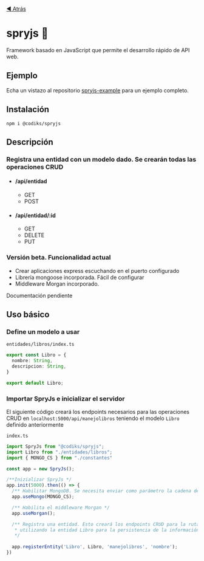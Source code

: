 [:arrow_backward: Atrás](..//README.md)

# spryjs :rocket:
Framework basado en JavaScript que permite el desarrollo rápido de API web.

## Ejemplo
Echa un vistazo al repositorio [spryjs-example](https://github.com/ederwii/spryjs-example) para un ejemplo completo.

## Instalación

`npm i @codiks/spryjs`

## Descripción

### Registra una entidad con un modelo dado. Se crearán todas las operaciones CRUD

  * #### /api/entidad   
    * GET 
    * POST
  * #### /api/entidad/:id   
    * GET
    * DELETE
    * PUT

### Versión beta. Funcionalidad actual
* Crear aplicaciones express escuchando en el puerto configurado
* Librería mongoose incorporada. Fácil de configurar
* Middleware Morgan incorporado.

Documentación pendiente

## Uso básico

### Define un modelo a usar
`entidades/libros/index.ts`
```typescript
export const Libro = {
  nombre: String,
  descripcion: String,
}

export default Libro;
```
### Importar SpryJs e inicializar el servidor

El siguiente código creará los endpoints necesarios para las operaciones CRUD en `localhost:5000/api/manejolibros` teniendo el modelo `Libro` definido anteriormente

`index.ts`
```typescript
import SpryJs from "@codiks/spryjs";
import Libro from "./entidades/libros";
import { MONGO_CS } from "./constantes"

const app = new SpryJs();

/**Inizializar SpryJs */
app.init(5000).then(() => {
  /** Habilitar MongoDB. Se necesita enviar como parámetro la cadena de conexión de MongoDB */
  app.useMongo(MONGO_CS);

  /** Habilita el middleware Morgan */
  app.useMorgan();

  /** Registra una entidad. Esto creará los endpoints CRUD para la ruta /api/manejolibros
   * utilizando la entidad Libro para la persistencia de la información
   */
  
  app.registerEntity('Libro', Libro, 'manejolibros', 'nombre');
})
```
